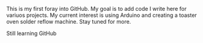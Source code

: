 This is my first foray into GitHub.
My goal is to add code I write here for variuos projects.
My current interest is using Arduino and creating a toaster oven solder reflow machine.
Stay tuned for more.

Still learning GitHub
